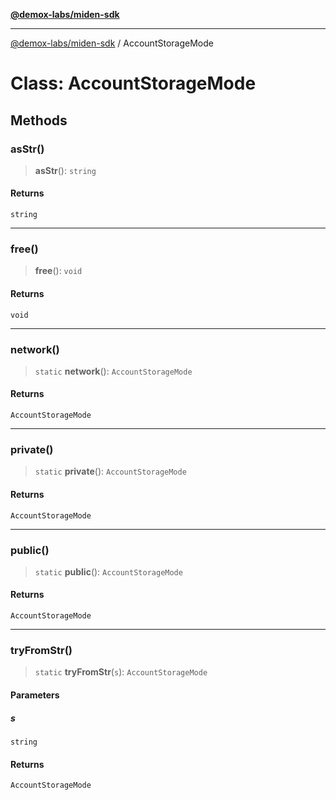 [**@demox-labs/miden-sdk**](../README.md)

***

[@demox-labs/miden-sdk](../README.md) / AccountStorageMode

# Class: AccountStorageMode

## Methods

### asStr()

> **asStr**(): `string`

#### Returns

`string`

***

### free()

> **free**(): `void`

#### Returns

`void`

***

### network()

> `static` **network**(): `AccountStorageMode`

#### Returns

`AccountStorageMode`

***

### private()

> `static` **private**(): `AccountStorageMode`

#### Returns

`AccountStorageMode`

***

### public()

> `static` **public**(): `AccountStorageMode`

#### Returns

`AccountStorageMode`

***

### tryFromStr()

> `static` **tryFromStr**(`s`): `AccountStorageMode`

#### Parameters

##### s

`string`

#### Returns

`AccountStorageMode`
